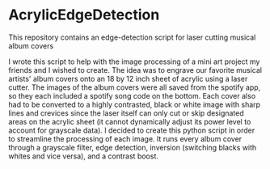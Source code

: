 # AcrylicEdgeDetection
This repository contains an edge-detection script for laser cutting musical album covers

I wrote this script to help with the image processing of a mini art project my friends and I wished to create. The idea was to engrave our favorite musical artists'
album covers onto an 18 by 12 inch sheet of acrylic using a laser cutter. The images of the album covers were all saved from the spotify app, so they each
included a spotify song code on the bottom. Each cover also had to be converted to a highly contrasted, black or white image with sharp lines and crevices since the laser itself can only cut or skip designated areas on the acrylic sheet (it cannot dynamically adjust its power level to account for grayscale data). I decided to create this  python script in order to streamline the processing of each image. It runs every album cover through a grayscale filter, edge detection, inversion (switching blacks with whites and vice versa), and a contrast boost. 
